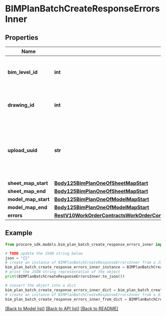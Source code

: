 # BIMPlanBatchCreateResponseErrorsInner


## Properties

Name | Type | Description | Notes
------------ | ------------- | ------------- | -------------
**bim_level_id** | **int** | ID of the BIM Level to be associated to the plan | 
**drawing_id** | **int** | ID of the Drawing to be associated to the plan | [optional] 
**upload_uuid** | **str** | UUID of uploaded 2D sheet image. One of drawing_id or upload_uid is required | [optional] 
**sheet_map_start** | [**Body125BimPlanOneOfSheetMapStart**](Body125BimPlanOneOfSheetMapStart.md) |  | [optional] 
**sheet_map_end** | [**Body125BimPlanOneOfSheetMapStart**](Body125BimPlanOneOfSheetMapStart.md) |  | [optional] 
**model_map_start** | [**Body125BimPlanOneOfModelMapStart**](Body125BimPlanOneOfModelMapStart.md) |  | [optional] 
**model_map_end** | [**Body125BimPlanOneOfModelMapStart**](Body125BimPlanOneOfModelMapStart.md) |  | [optional] 
**errors** | [**RestV10WorkOrderContractsWorkOrderContractIdLineItemsSyncPatch200ResponseErrorsInnerAllOfErrors**](RestV10WorkOrderContractsWorkOrderContractIdLineItemsSyncPatch200ResponseErrorsInnerAllOfErrors.md) |  | [optional] 

## Example

```python
from procore_sdk.models.bim_plan_batch_create_response_errors_inner import BIMPlanBatchCreateResponseErrorsInner

# TODO update the JSON string below
json = "{}"
# create an instance of BIMPlanBatchCreateResponseErrorsInner from a JSON string
bim_plan_batch_create_response_errors_inner_instance = BIMPlanBatchCreateResponseErrorsInner.from_json(json)
# print the JSON string representation of the object
print(BIMPlanBatchCreateResponseErrorsInner.to_json())

# convert the object into a dict
bim_plan_batch_create_response_errors_inner_dict = bim_plan_batch_create_response_errors_inner_instance.to_dict()
# create an instance of BIMPlanBatchCreateResponseErrorsInner from a dict
bim_plan_batch_create_response_errors_inner_from_dict = BIMPlanBatchCreateResponseErrorsInner.from_dict(bim_plan_batch_create_response_errors_inner_dict)
```
[[Back to Model list]](../README.md#documentation-for-models) [[Back to API list]](../README.md#documentation-for-api-endpoints) [[Back to README]](../README.md)


